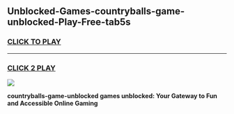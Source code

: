 
## Unblocked-Games-countryballs-game-unblocked-Play-Free-tab5s
<h3>
<a href="https://premium76.site?title=countryballs-game-unblocked&ref=10A">CLICK TO PLAY</a></h3>
<hr>

<h3>
<a href="https://premium76.site?title=countryballs-game-unblocked&ref=10A">CLICK 2 PLAY</a>
  
</h3>

<a href="https://premium76.site?title=countryballs-game-unblocked&ref=10A"><img src="https://clearcache.store/games.png"></a>


**countryballs-game-unblocked games unblocked: Your Gateway to Fun and Accessible Online Gaming**
